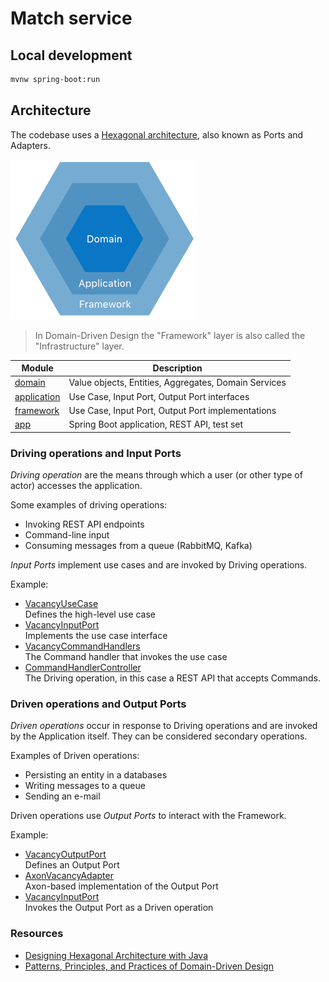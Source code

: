 # Match service

## Local development

```bash
mvnw spring-boot:run
```

## Architecture

The codebase uses a [Hexagonal architecture](https://en.wikipedia.org/wiki/Hexagonal_architecture_(software)), also
known as Ports and Adapters.

![Architecture](images/hexagonal-architecture.png)

> In Domain-Driven Design the "Framework" layer is also called the "Infrastructure" layer.

| Module                     | Description                                          |
|----------------------------|------------------------------------------------------|
| [domain](domain)           | Value objects, Entities, Aggregates, Domain Services |         
| [application](application) | Use Case, Input Port, Output Port interfaces         |      
| [framework](framework)     | Use Case, Input Port, Output Port implementations    |
| [app](app)                 | Spring Boot application, REST API, test set          |

### Driving operations and Input Ports

*Driving operation* are the means through which a user (or other type of actor) accesses the application.

Some examples of driving operations:

* Invoking REST API endpoints
* Command-line input
* Consuming messages from a queue (RabbitMQ, Kafka)

*Input Ports* implement use cases and are invoked by Driving operations.

Example:

* [VacancyUseCase](application/src/main/kotlin/nl/runnable/gigmatch/application/vacancy/VacancyUseCase.kt)  
  Defines the high-level use case
* [VacancyInputPort](application/src/main/kotlin/nl/runnable/gigmatch/application/vacancy/VacancyInputPort.kt)  
  Implements the use case interface
* [VacancyCommandHandlers](framework/src/main/kotlin/nl/runnable/gigmatch/framework/vacancy/VacancyCommandHandlers.kt)  
  The Command handler that invokes the use case
* [CommandHandlerController](app/src/main/kotlin/nl/runnable/gigmatch/app/api/v1/CommandHandlerController.kt)  
  The Driving operation, in this case a REST API that accepts Commands.

### Driven operations and Output Ports

*Driven operations* occur in response to Driving operations and are invoked by the Application itself. They can be
considered secondary operations.

Examples of Driven operations:

* Persisting an entity in a databases
* Writing messages to a queue
* Sending an e-mail

Driven operations use *Output Ports* to interact with the Framework.

Example:

* [VacancyOutputPort](application/src/main/kotlin/nl/runnable/gigmatch/application/vacancy/VacancyOutputPort.kt)  
  Defines an Output Port
* [AxonVacancyAdapter](framework/src/main/kotlin/nl/runnable/gigmatch/framework/vacancy/AxonVacancyAdapter.kt)  
  Axon-based implementation of the Output Port
* [VacancyInputPort](application/src/main/kotlin/nl/runnable/gigmatch/application/vacancy/VacancyInputPort.kt)    
  Invokes the Output Port as a Driven operation

### Resources

* [Designing Hexagonal Architecture with Java ](https://www.packtpub.com/product/designing-hexagonal-architecture-with-java/9781801816489)
* [Patterns, Principles, and Practices of Domain-Driven Design](https://www.oreilly.com/library/view/patterns-principles-and/9781118714706/)
